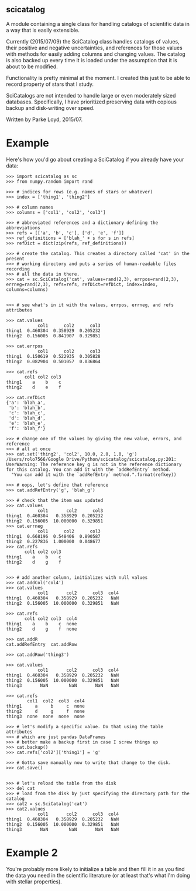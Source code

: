 scicatalog
----------

A module containing a single class for handling catalogs of scientific data in a way that is easily extensible. 

Currently (2015/07/09) the SciCatalog class handles catalogs of values, their positive and negative uncertainties, and references for those values with methods for easily adding columns and changing values. The catalog is also backed up every time it is loaded under the assumption that it is about to be modified. 

Functionality is pretty minimal at the moment. I created this just to be able to record property of stars that I study.

SciCatalogs are not intended to handle large or even moderately sized databases. Specifically, I have prioritized preserving data with copious backup and disk-writing over speed.

Written by Parke Loyd, 2015/07.

Example
=======
Here's how you'd go about creating a SciCatalog if you already have your data:

    >>> import scicatalog as sc
    >>> from numpy.random import rand
    
    >>> # indices for rows (e.g. names of stars or whatever)
    >>> index = ['thing1', 'thing2']
    
    >>> # column names
    >>> columns = ['col1', 'col2', 'col3']
    
    >>> # abbreviated references and a dictionary defining the abbreviations
    >>> refs = [['a', 'b', 'c'], ['d', 'e', 'f']]
    >>> ref_definitions = ['blah_' + s for s in refs]
    >>> refDict = dict(zip(refs, ref_definitions))
    
    >>> # create the catalog. This creates a directory called 'cat' in the present
    >>> # working directory and puts a series of human-readable files recording
    >>> # all the data in there.
    >>> cat = sc.SciCatalog('cat', values=rand(2,3), errpos=rand(2,3), errneg=rand(2,3), refs=refs, refDict=refDict, index=index, columns=columns)
    
    
    >>> # see what's in it with the values, errpos, errneg, and refs attributes
    
    >>> cat.values
                col1      col2      col3
    thing1  0.460304  0.358929  0.205232
    thing2  0.156005  0.841907  0.329851
    
    >>> cat.errpos
                col1      col2      col3
    thing1  0.150619  0.522935  0.305828
    thing2  0.082904  0.501057  0.036864
    
    >>> cat.refs
           col1 col2 col3
    thing1    a    b    c
    thing2    d    e    f
    
    >>> cat.refDict
    {'a': 'blah_a',
     'b': 'blah_b',
     'c': 'blah_c',
     'd': 'blah_d',
     'e': 'blah_e',
     'f': 'blah_f'}
    
    >>> # change one of the values by giving the new value, errors, and reference
    >>> # all at once
    >>> cat.set('thing2', 'col2', 10.0, 2.0, 1.0, 'g')
    /Users/rolo7566/Google Drive/Python/scicatalog/scicatalog.py:201: UserWarning: The reference key g is not in the reference dictionary for this catalog. You can add it with the `addRefEntry` method.
      "You can add it with the `addRefEntry` method.".format(refkey))
    
    >>> # oops, let's define that reference
    >>> cat.addRefEntry('g', 'blah_g')
    
    >>> # check that the item was updated
    >>> cat.values
                col1       col2      col3
    thing1  0.460304   0.358929  0.205232
    thing2  0.156005  10.000000  0.329851
    >>> cat.errneg
                col1      col2      col3
    thing1  0.668196  0.548406  0.890587
    thing2  0.227836  1.000000  0.048677
    >>> cat.refs
           col1 col2 col3
    thing1    a    b    c
    thing2    d    g    f
    
    
    >>> # add another column, initializes with null values
    >>> cat.addCol('col4')
    >>> cat.values
                col1       col2      col3  col4
    thing1  0.460304   0.358929  0.205232   NaN
    thing2  0.156005  10.000000  0.329851   NaN
    
    >>> cat.refs
           col1 col2 col3  col4
    thing1    a    b    c  none
    thing2    d    g    f  none
    
    >>> cat.addR
    cat.addRefEntry  cat.addRow       
    
    >>> cat.addRow('thing3')
    
    >>> cat.values
                col1       col2      col3  col4
    thing1  0.460304   0.358929  0.205232   NaN
    thing2  0.156005  10.000000  0.329851   NaN
    thing3       NaN        NaN       NaN   NaN
    
    >>> cat.refs
            col1  col2  col3  col4
    thing1     a     b     c  none
    thing2     d     g     f  none
    thing3  none  none  none  none
    
    >>> # let's modify a specific value. Do that using the table attributes
    >>> # which are just pandas DataFrames
    >>> # better make a backup first in case I screw things up
    >>> cat.backup()
    >>> cat.refs['col2']['thing1'] = 'g'
    
    >>> # Gotta save manually now to write that change to the disk.
    >>> cat.save()
    
    
    >>> # let's reload the table from the disk
    >>> del cat
    >>> # load from the disk by just specifying the directory path for the catalog
    >>> cat2 = sc.SciCatalog('cat')
    >>> cat2.values
                col1       col2      col3  col4
    thing1  0.460304   0.358929  0.205232   NaN
    thing2  0.156005  10.000000  0.329851   NaN
    thing3       NaN        NaN       NaN   NaN

Example 2
=========
You're probably more likely to initialize a table and then fill it in as you find the data you need in the scientific literature (or at least that's what I'm doing with stellar properties).

